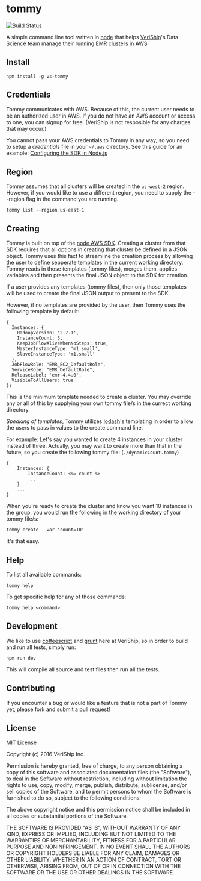 tommy
=====

[![Build Status](https://travis-ci.org/VeriShip/tommy.svg?branch=master)](https://travis-ci.org/VeriShip/tommy)

A simple command line tool written in [node](https://nodejs.org) that helps [VeriShip](https://twitter.com/veriship)'s Data Science team manage their running [EMR](https://aws.amazon.com/elasticmapreduce/) clusters in [AWS](https://aws.amazon.com/)

Install
-------

	npm install -g vs-tommy

Credentials
----------

Tommy communicates with AWS.  Because of this, the current user needs to be an authorized user in AWS.  If you do not have an AWS account or access to one, you can signup for free.  (VeriShip is not resposible for any charges that may occur.)

You cannot pass your AWS credentials to Tommy in any way, so you need to setup a *credentials* file in your `~/.aws` directory.  See this guide for an example: [Configuring the SDK in Node.js](http://docs.aws.amazon.com/AWSJavaScriptSDK/guide/node-configuring.html)

Region
------

Tommy assumes that all clusters will be created in the `us-west-2` region.  However, if you would like to use a different region, you need to supply the --region flag in the command you are running.

	tommy list --region us-east-1

Creating
--------

Tommy is built on top of the [node AWS SDK](https://aws.amazon.com/sdk-for-node-js/). Creating a cluster from that SDK requires that all options in creating that cluster be defined in a JSON object.  Tommy uses this fact to streamline the creation process by allowing the user to define sepperate templates in the current working directory.  Tommy reads in those templates (tommy files), merges them, applies variables and then presents the final JSON object to the SDK for creation.

If a user provides any templates (tommy files), then only those templates will be used to create the final JSON output to present to the SDK. 

However, if no templates are provided by the user, then Tommy uses the following template by default:

	{
	  Instances: {
		HadoopVersion: '2.7.1',
		InstanceCount: 3,
		KeepJobFlowAliveWhenNoSteps: true,
		MasterInstanceType: 'm1.small',
		SlaveInstanceType: 'm1.small'
	  },
	  JobFlowRole: "EMR_EC2_DefaultRole",
	  ServiceRole: "EMR_DefaultRole",
	  ReleaseLabel: 'emr-4.4.0',
	  VisibleToAllUsers: true
	};

This is the minimum template needed to create a cluster.  You may override any or all of this by supplying your own tommy file/s in the currect working directory.

*Speaking of templates*, Tommy utilizes [lodash](https://lodash.com)'s templating in order to allow the users to pass in values to the create command line.

For example:  Let's say you wanted to create 4 instances in your cluster instead of three.  Actually, you may want to create more than that in the future, so you create the following tommy file: (`./dynamicCount.tommy`)

	{
		Instances: {
			InstanceCount: <%= count %>
			...
		}
		...
	}

When you're ready to create the cluster and know you want 10 instances in the group, you would run the following in the working directory of your tommy file/s:

	tommy create --var 'count=10'

It's that easy.

Help
----

To list all available commands:

	tommy help

To get specific help for any of those commands:

	tommy help <command>

Development
-----------

We like to use [coffeescript](http://coffeescript.org) and [grunt](http://gruntjs.com) here at VeriShip, so in order to build and run all tests, simply run:

	npm run dev

This will compile all source and test files then run all the tests.

Contributing
------------

If you encounter a bug or would like a feature that is not a part of Tommy yet, please fork and submit a pull request!

License
-------

MIT License

Copyright (c) 2016 VeriShip Inc.

Permission is hereby granted, free of charge, to any person obtaining a copy
of this software and associated documentation files (the "Software"), to deal
in the Software without restriction, including without limitation the rights
to use, copy, modify, merge, publish, distribute, sublicense, and/or sell
copies of the Software, and to permit persons to whom the Software is
furnished to do so, subject to the following conditions:

The above copyright notice and this permission notice shall be included in all
copies or substantial portions of the Software.

THE SOFTWARE IS PROVIDED "AS IS", WITHOUT WARRANTY OF ANY KIND, EXPRESS OR
IMPLIED, INCLUDING BUT NOT LIMITED TO THE WARRANTIES OF MERCHANTABILITY,
FITNESS FOR A PARTICULAR PURPOSE AND NONINFRINGEMENT. IN NO EVENT SHALL THE
AUTHORS OR COPYRIGHT HOLDERS BE LIABLE FOR ANY CLAIM, DAMAGES OR OTHER
LIABILITY, WHETHER IN AN ACTION OF CONTRACT, TORT OR OTHERWISE, ARISING FROM,
OUT OF OR IN CONNECTION WITH THE SOFTWARE OR THE USE OR OTHER DEALINGS IN THE
SOFTWARE.
